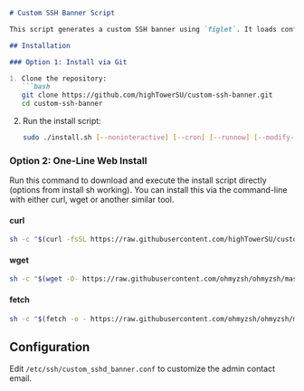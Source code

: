 ```markdown
# Custom SSH Banner Script

This script generates a custom SSH banner using `figlet`. It loads configuration from `/etc/ssh/custom_sshd_banner.conf`, where you can set the admin contact email and warning message. The banner is saved in `/srv/ssh/banner`, and recommended `sshd_config` settings are displayed.

## Installation

### Option 1: Install via Git

1. Clone the repository:
   ```bash
   git clone https://github.com/highTowerSU/custom-ssh-banner.git
   cd custom-ssh-banner
   ```

2. Run the install script:
   ```bash
   sudo ./install.sh [--noninteractive] [--cron] [--runnow] [--modify-sshd-conf] [--mail <a@b.de>] [--warning <CAVE>]
   ```

### Option 2: One-Line Web Install

Run this command to download and execute the install script directly (options from install sh working). You can install this via the command-line with either curl, wget or another similar tool.

#### curl
   ```bash
   sh -c "$(curl -fsSL https://raw.githubusercontent.com/highTowerSU/custom-ssh-banner/main/webinstall.sh)" "" [--noninteractive] [--cron] [--runnow] [--modify-sshd-conf] [--mail <a@b.de>] [--warning <CAVE>]
   ```

#### wget
   ```bash
   sh -c "$(wget -O- https://raw.githubusercontent.com/ohmyzsh/ohmyzsh/master/tools/install.sh)" "" [--noninteractive] [--cron] [--runnow] [--modify-sshd-conf] [--mail <a@b.de>] [--warning <CAVE>]
   ```

#### fetch
   ```bash
   sh -c "$(fetch -o - https://raw.githubusercontent.com/ohmyzsh/ohmyzsh/master/tools/install.sh)" "" [--noninteractive] [--cron] [--runnow] [--modify-sshd-conf] [--mail <a@b.de>] [--warning <CAVE>]
   ```





## Configuration

Edit `/etc/ssh/custom_sshd_banner.conf` to customize the admin contact email.

